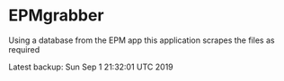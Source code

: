 # EPMgrabber
Using a database from the EPM app this application scrapes the files as required


Latest backup: Sun Sep 1 21:32:01 UTC 2019
